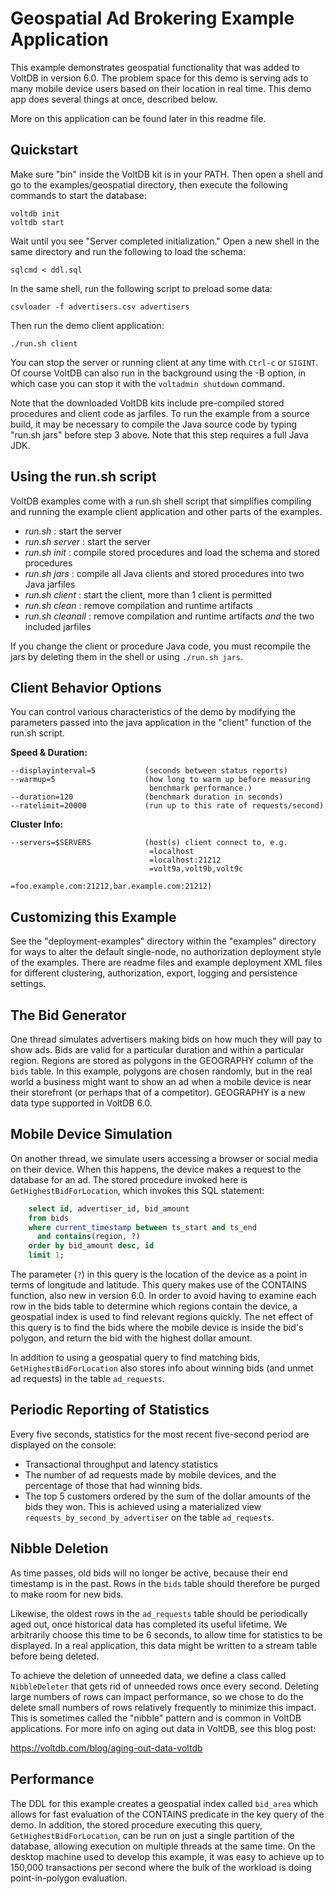 # Geospatial Ad Brokering Example Application

This example demonstrates geospatial functionality that was added to VoltDB in version 6.0.  The problem space for this demo is serving ads to many mobile device users based on their location in real time. This demo app does several things at once, described below.

More on this application can be found later in this readme file.

Quickstart
---------------------------
Make sure "bin" inside the VoltDB kit is in your PATH.  Then open a shell and go to the examples/geospatial directory, then execute the following commands to start the database:

    voltdb init
    voltdb start

Wait until you see "Server completed initialization."
Open a new shell in the same directory and run the following to load the schema:

    sqlcmd < ddl.sql

In the same shell, run the following script to preload some data:

    csvloader -f advertisers.csv advertisers

Then run the demo client application:

    ./run.sh client

You can stop the server or running client at any time with `Ctrl-c` or `SIGINT`.  Of course VoltDB can also run in the background using the -B option, in which case you can stop it with the `voltadmin shutdown` command.

Note that the downloaded VoltDB kits include pre-compiled stored procedures and client code as jarfiles. To run the example from a source build, it may be necessary to compile the Java source code by typing "run.sh jars" before step 3 above. Note that this step requires a full Java JDK.

Using the run.sh script
---------------------------
VoltDB examples come with a run.sh shell script that simplifies compiling and running the example client application and other parts of the examples.
- *run.sh* : start the server
- *run.sh server* : start the server
- *run.sh init* : compile stored procedures and load the schema and stored procedures
- *run.sh jars* : compile all Java clients and stored procedures into two Java jarfiles
- *run.sh client* : start the client, more than 1 client is permitted
- *run.sh clean* : remove compilation and runtime artifacts
- *run.sh cleanall* : remove compilation and runtime artifacts *and* the two included jarfiles

If you change the client or procedure Java code, you must recompile the jars by deleting them in the shell or using `./run.sh jars`.

Client Behavior Options
---------------------------
You can control various characteristics of the demo by modifying the parameters passed into the java application in the "client" function of the run.sh script.

**Speed & Duration:**

    --displayinterval=5           (seconds between status reports)
    --warmup=5                    (how long to warm up before measuring
                                   benchmark performance.)
    --duration=120                (benchmark duration in seconds)
    --ratelimit=20000             (run up to this rate of requests/second)

**Cluster Info:**

    --servers=$SERVERS            (host(s) client connect to, e.g.
                                   =localhost
                                   =localhost:21212
                                   =volt9a,volt9b,volt9c
                                   =foo.example.com:21212,bar.example.com:21212)

Customizing this Example
---------------------------
See the "deployment-examples" directory within the "examples" directory for ways to alter the default single-node, no authorization deployment style of the examples. There are readme files and example deployment XML files for different clustering, authorization, export, logging and persistence settings.

The Bid Generator
---------------------------
One thread simulates advertisers making bids on how much they will pay to show ads.  Bids are valid for a particular duration and within a particular region.  Regions are stored as polygons in the GEOGRAPHY column of the `bids` table.  In this example, polygons are chosen randomly, but in the real world a business might want to show an ad when a mobile device is near their storefront (or perhaps that of a competitor).  GEOGRAPHY is a new data type supported in VoltDB 6.0.

Mobile Device Simulation
---------------------------
On another thread, we simulate users accessing a browser or social media on their device.  When this happens, the device makes a request to the database for an ad.  The stored procedure invoked here is `GetHighestBidForLocation`, which invokes this SQL statement:

```SQL
    select id, advertiser_id, bid_amount
    from bids
    where current_timestamp between ts_start and ts_end
      and contains(region, ?)
    order by bid_amount desc, id
    limit 1;
```

The parameter (`?`) in this query is the location of the device as a point in terms of longitude and latitude.  This query makes use of the CONTAINS function, also new in version 6.0.  In order to avoid having to examine each row in the bids table to determine which regions contain the device, a geospatial index is used to find relevant regions quickly.  The net effect of this query is to find the bids where the mobile device is inside the bid's polygon, and return the bid with the highest dollar amount.

In addition to using a geospatial query to find matching bids, `GetHighestBidForLocation` also stores info about winning bids (and unmet ad requests) in the table `ad_requests`.

Periodic Reporting of Statistics
---------------------------
Every five seconds, statistics for the most recent five-second period are displayed
on the console:
- Transactional throughput and latency statistics
- The number of ad requests made by mobile devices, and the percentage of those that had winning bids.
- The top 5 customers ordered by the sum of the dollar amounts of the bids they won.  This is achieved using a materialized view `requests_by_second_by_advertiser` on the table `ad_requests`.

Nibble Deletion
---------------------------
As time passes, old bids will no longer be active, because their end timestamp is in the past. Rows in the `bids` table should therefore be purged to make room for new bids.

Likewise, the oldest rows in the `ad_requests` table should be periodically aged out, once historical data has completed its useful lifetime.  We arbitrarily choose this time to be 6 seconds, to allow time for statistics to be displayed.  In a real application, this data might be written to a stream table before being deleted.

To achieve the deletion of unneeded data, we define a class called `NibbleDeleter` that gets rid of unneeded rows once every second.  Deleting large numbers of rows can impact performance, so we chose to do the delete small numbers of rows relatively frequently to minimize this impact.  This is sometimes called the "nibble" pattern and is common in VoltDB applications.  For more info on aging out data in VoltDB, see this blog post:

https://voltdb.com/blog/aging-out-data-voltdb

Performance
---------------------------
The DDL for this example creates a geospatial index called `bid_area` which allows for fast evaluation of the CONTAINS predicate in the key query of the demo.  In addition, the stored procedure executing this query, `GetHighestBidForLocation`, can be run on just a single partition of the database, allowing execution on multiple threads at the same time.  On the desktop machine used to develop this example, it was easy to achieve up to 150,000 transactions per second where the bulk of the workload is doing point-in-polygon evaluation.
